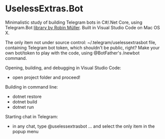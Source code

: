 # UselessExtras.Bot
Minimalistic study of building Telegram bots in C#/.Net Core, using Telegram.Bot <a href="https://github.com/MrRoundRobin/telegram.bot/tree/master/src/Telegram.Bot">library by Robin Müller</a>. 
Built in Visual Studio Code on Mac OS X.

The only item not under source control:
~/.telegram/uselessextrasbot file, containing Telegram bot token, which shouldn't be public, right? Make your own bot/token to play with the code, using @BotFather's /newbot command.

Opening, building, and debugging in Visual Studio Code:
- open project folder and proceed!

Building in command line:
- dotnet restore
- dotnet build
- dotnet run

Starting chat in Telegram:
- in any chat, type @uselessextrasbot ... and select the only item in the popup menu


